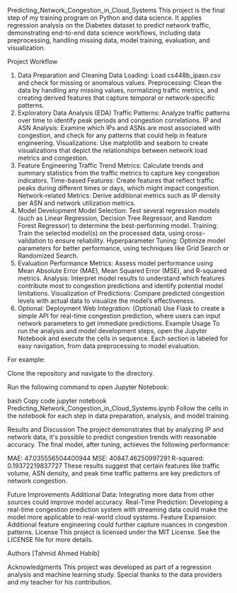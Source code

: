 Predicting_Network_Congestion_in_Cloud_Systems
This project is the final step of my training program on Python and data science. It applies regression analysis on the Diabetes dataset to predict network traffic, demonstrating end-to-end data science workflows, including data preprocessing, handling missing data, model training, evaluation, and visualization.

Project Workflow
1. Data Preparation and Cleaning
Data Loading: Load cs448b_ipasn.csv and check for missing or anomalous values.
Preprocessing: Clean the data by handling any missing values, normalizing traffic metrics, and creating derived features that capture temporal or network-specific patterns.
2. Exploratory Data Analysis (EDA)
Traffic Patterns: Analyze traffic patterns over time to identify peak periods and congestion correlations.
IP and ASN Analysis: Examine which IPs and ASNs are most associated with congestion, and check for any patterns that could help in feature engineering.
Visualizations: Use matplotlib and seaborn to create visualizations that depict the relationships between network load metrics and congestion.
3. Feature Engineering
Traffic Trend Metrics: Calculate trends and summary statistics from the traffic metrics to capture key congestion indicators.
Time-based Features: Create features that reflect traffic peaks during different times or days, which might impact congestion.
Network-related Metrics: Derive additional metrics such as IP density per ASN and network utilization metrics.
4. Model Development
Model Selection: Test several regression models (such as Linear Regression, Decision Tree Regressor, and Random Forest Regressor) to determine the best-performing model.
Training: Train the selected model(s) on the processed data, using cross-validation to ensure reliability.
Hyperparameter Tuning: Optimize model parameters for better performance, using techniques like Grid Search or Randomized Search.
5. Evaluation
Performance Metrics: Assess model performance using Mean Absolute Error (MAE), Mean Squared Error (MSE), and R-squared metrics.
Analysis: Interpret model results to understand which features contribute most to congestion predictions and identify potential model limitations.
Visualization of Predictions: Compare predicted congestion levels with actual data to visualize the model’s effectiveness.
6. Optional: Deployment
Web Integration: (Optional) Use Flask to create a simple API for real-time congestion prediction, where users can input network parameters to get immediate predictions.
Example Usage
To run the analysis and model development steps, open the Jupyter Notebook and execute the cells in sequence. Each section is labeled for easy navigation, from data preprocessing to model evaluation.

For example:

Clone the repository and navigate to the directory.

Run the following command to open Jupyter Notebook:

bash
Copy code
jupyter notebook Predicting_Network_Congestion_in_Cloud_Systems.ipynb
Follow the cells in the notebook for each step in data preparation, analysis, and model training.

Results and Discussion
The project demonstrates that by analyzing IP and network data, it's possible to predict congestion trends with reasonable accuracy. The final model, after tuning, achieves the following performance:

MAE: 47.035556504400944
MSE: 40847.46250997291
R-squared: 0.19372219837727
These results suggest that certain features like traffic volume, ASN density, and peak time traffic patterns are key predictors of network congestion.

Future Improvements
Additional Data: Integrating more data from other sources could improve model accuracy.
Real-Time Prediction: Developing a real-time congestion prediction system with streaming data could make the model more applicable to real-world cloud systems.
Feature Expansion: Additional feature engineering could further capture nuances in congestion patterns.
License
This project is licensed under the MIT License. See the LICENSE file for more details.

Authors
[Tahmid Ahmed Habib]

Acknowledgments
This project was developed as part of a regression analysis and machine learning study. Special thanks to the data providers and my teacher for his contribution.
